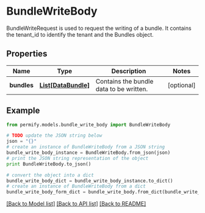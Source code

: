 # BundleWriteBody

BundleWriteRequest is used to request the writing of a bundle. It contains the tenant_id to identify the tenant and the Bundles object.

## Properties

Name | Type | Description | Notes
------------ | ------------- | ------------- | -------------
**bundles** | [**List[DataBundle]**](DataBundle.md) | Contains the bundle data to be written. | [optional] 

## Example

```python
from permify.models.bundle_write_body import BundleWriteBody

# TODO update the JSON string below
json = "{}"
# create an instance of BundleWriteBody from a JSON string
bundle_write_body_instance = BundleWriteBody.from_json(json)
# print the JSON string representation of the object
print BundleWriteBody.to_json()

# convert the object into a dict
bundle_write_body_dict = bundle_write_body_instance.to_dict()
# create an instance of BundleWriteBody from a dict
bundle_write_body_form_dict = bundle_write_body.from_dict(bundle_write_body_dict)
```
[[Back to Model list]](../README.md#documentation-for-models) [[Back to API list]](../README.md#documentation-for-api-endpoints) [[Back to README]](../README.md)


